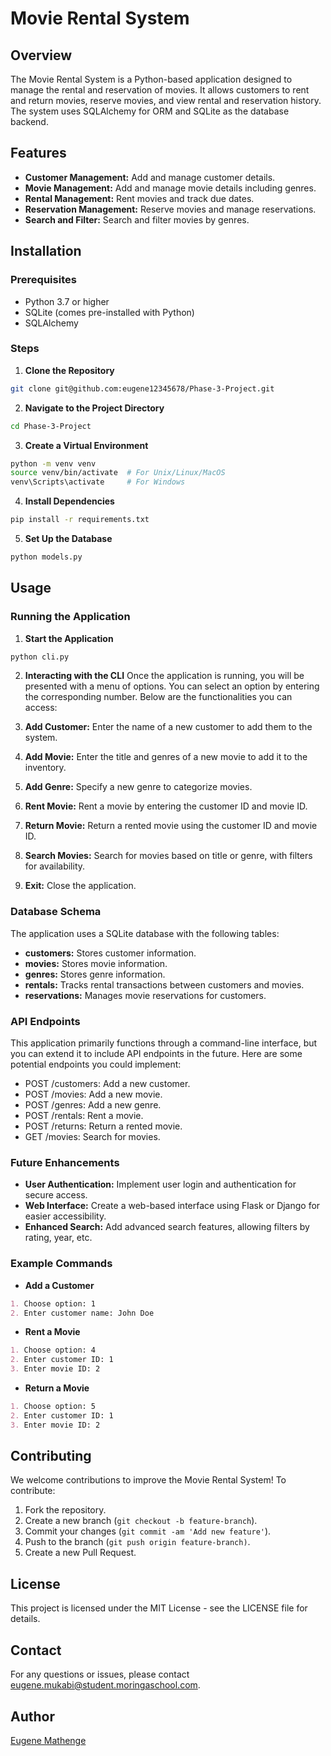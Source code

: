 # Movie Rental System
## Overview
The Movie Rental System is a Python-based application designed to manage the rental and reservation of movies. It allows customers to rent and return movies, reserve movies, and view rental and reservation history. The system uses SQLAlchemy for ORM and SQLite as the database backend.

## Features
- **Customer Management:** Add and manage customer details.
- **Movie Management:** Add and manage movie details including genres.
- **Rental Management:** Rent movies and track due dates.
- **Reservation Management:** Reserve movies and manage reservations.
- **Search and Filter:** Search and filter movies by genres.

## Installation

### Prerequisites
- Python 3.7 or higher
- SQLite (comes pre-installed with Python)
- SQLAlchemy

### Steps
1. **Clone the Repository**

```bash
git clone git@github.com:eugene12345678/Phase-3-Project.git
```
2. **Navigate to the Project Directory**
```bash
cd Phase-3-Project
```
3. **Create a Virtual Environment**

```bash
python -m venv venv
source venv/bin/activate  # For Unix/Linux/MacOS
venv\Scripts\activate     # For Windows
```
4. **Install Dependencies**

```bash
pip install -r requirements.txt
```
5. **Set Up the Database**

```bash
python models.py
```
## Usage
### Running the Application
1. **Start the Application**

```bash
python cli.py
```

2. **Interacting with the CLI**
Once the application is running, you will be presented with a menu of options. You can select an option by entering the corresponding number. Below are the functionalities you can access:

1. **Add Customer:** Enter the name of a new customer to add them to the system.
2. **Add Movie:** Enter the title and genres of a new movie to add it to the inventory.
3. **Add Genre:** Specify a new genre to categorize movies.
4. **Rent Movie:** Rent a movie by entering the customer ID and movie ID.
5. **Return Movie:** Return a rented movie using the customer ID and movie ID.
6. **Search Movies:** Search for movies based on title or genre, with filters for availability.
7. **Exit:** Close the application.

### Database Schema
The application uses a SQLite database with the following tables:

- **customers:** Stores customer information.
- **movies:** Stores movie information.
- **genres:** Stores genre information.
- **rentals:** Tracks rental transactions between customers and movies.
- **reservations:** Manages movie reservations for customers.

### API Endpoints
This application primarily functions through a command-line interface, but you can extend it to include API endpoints in the future. Here are some potential endpoints you could implement:

- POST /customers: Add a new customer.
- POST /movies: Add a new movie.
- POST /genres: Add a new genre.
- POST /rentals: Rent a movie.
- POST /returns: Return a rented movie.
- GET /movies: Search for movies.

### Future Enhancements
- **User Authentication:** Implement user login and authentication for secure access.
- **Web Interface:** Create a web-based interface using Flask or Django for easier accessibility.
- **Enhanced Search:** Add advanced search features, allowing filters by rating, year, etc.

### Example Commands
- **Add a Customer**

```markdown
1. Choose option: 1
2. Enter customer name: John Doe
```
- **Rent a Movie**

```markdown
1. Choose option: 4
2. Enter customer ID: 1
3. Enter movie ID: 2
````
- **Return a Movie**

```markdown
1. Choose option: 5
2. Enter customer ID: 1
3. Enter movie ID: 2
```
## Contributing
We welcome contributions to improve the Movie Rental System! To contribute:

1. Fork the repository.
2. Create a new branch (`git checkout -b feature-branch`).
3. Commit your changes (`git commit -am 'Add new feature'`).
4. Push to the branch (`git push origin feature-branch)`.
5. Create a new Pull Request.
## License
This project is licensed under the MIT License - see the LICENSE file for details.

## Contact
For any questions or issues, please contact eugene.mukabi@student.moringaschool.com.

## Author
[Eugene Mathenge](https://github.com/eugene12345678)


